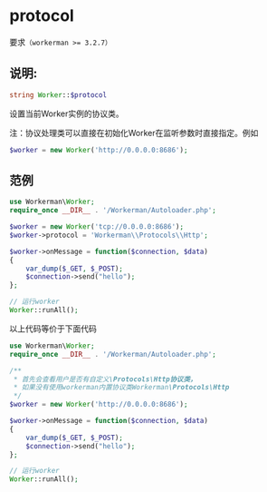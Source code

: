 # protocol
要求```（workerman >= 3.2.7）```

## 说明:
```php
string Worker::$protocol
```

设置当前Worker实例的协议类。

注：协议处理类可以直接在初始化Worker在监听参数时直接指定。例如
```php
$worker = new Worker('http://0.0.0.0:8686');
```



## 范例


```php
use Workerman\Worker;
require_once __DIR__ . '/Workerman/Autoloader.php';

$worker = new Worker('tcp://0.0.0.0:8686');
$worker->protocol = 'Workerman\\Protocols\\Http';

$worker->onMessage = function($connection, $data)
{
    var_dump($_GET, $_POST);
    $connection->send("hello");
};

// 运行worker
Worker::runAll();
```

以上代码等价于下面代码


```php
use Workerman\Worker;
require_once __DIR__ . '/Workerman/Autoloader.php';

/**
 * 首先会查看用户是否有自定义\Protocols\Http协议类，
 * 如果没有使用workerman内置协议类Workerman\Protocols\Http
 */
$worker = new Worker('http://0.0.0.0:8686');

$worker->onMessage = function($connection, $data)
{
    var_dump($_GET, $_POST);
    $connection->send("hello");
};

// 运行worker
Worker::runAll();
```
